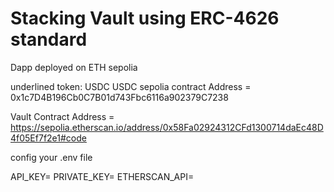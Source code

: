 # Stacking Vault using ERC-4626 standard

Dapp deployed on ETH sepolia 

underlined token: USDC 
USDC sepolia contract Address = 0x1c7D4B196Cb0C7B01d743Fbc6116a902379C7238

Vault Contract Address =
https://sepolia.etherscan.io/address/0x58Fa02924312CFd1300714daEc48D4f05Ef7f2e1#code

config your .env file

API_KEY=
PRIVATE_KEY=
ETHERSCAN_API=